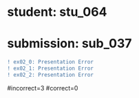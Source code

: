 # student: stu_064
# submission: sub_037

```diff
! ex02_0: Presentation Error
! ex02_1: Presentation Error
! ex02_2: Presentation Error
```
#incorrect=3
#correct=0
